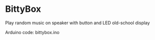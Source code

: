 # BittyBox
Play random music on speaker with button and LED old-school display

Arduino code: bittybox.ino
